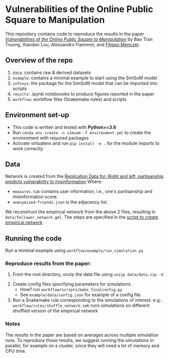 # Vulnerabilities of the Online Public Square to Manipulation

This repository contains code to reproduce the results in the paper [*Vulnerabilities of the Online Public Square to Manipulation*](https://arxiv.org/abs/1907.06130) by Bao Tran Truong, Xiaodan Lou, Alessandro Flammini, and [Filippo Menczer](https://cnets.indiana.edu/fil/).

## Overview of the repo
1. `data`: contains raw & derived datasets
2. `example`: contains a minimal example to start using the SimSoM model
3. `infosys`: the package for the SimSoM model that can be imported into scripts
4. `results`: .ipynb noteboooks to produce figures reported in the paper
5. `workflow`: workflow files (Snakemake rules) and scripts

## Environment set-up
- This code is written and tested with **Python>=3.6** 
- Run `conda env create -n simsom -f environment.yml` to create the environment with required packages
- Activate virtualenv and run `pip install -e .` for the module imports to work correctly.

## Data
Network is created from the [Replication Data for: Right and left, partisanship predicts vulnerability to misinformation](https://dataverse.harvard.edu/dataset.xhtml?persistentId=doi:10.7910/DVN/6CZHH5)
Where: 
- `measures.tab` contains user information, i.e., one's partisanship and misinformation score. 
- `anonymized-friends.json` is the adjacency list. 

We reconstruct the empirical network from the above 2 files, resulting in `data/follower_network.gml`. The steps are specified in the [script to create empirical network](workflow/make_network.py)

## Running the code

Run a minimal example using `workflow/example/run_simulation.py`

### Reproduce results from the paper:
1. From the root directory, unzip the data file using `unzip data/data.zip -d .`
2. Create config files specifying parameters for simulations. 
    - How? run `workflow/scripts/make_finalconfig.py`
    - See `example/data/config.json` for example of a config file
3. Run a Snakemake rule corresponding to the simulations of interest. 
    e.g.: `workflow/rules/shuffle_network.smk` runs simulations on different shuffled version of the empirical network

### Notes
The results in the paper are based on averages across multiple simulation runs. To reproduce those results, we suggest running the simulations in parallel, for example on a cluster, since they will need a lot of memory and CPU time.